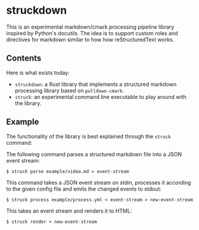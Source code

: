 # struckdown

This is an experimental markdown/cmark processing pipeline library inspired by Python's
docutils. The idea is to support custom roles and directives for markdown similar to how
how reStructuredText works.

## Contents

Here is what exists today:

- `struckdown`: a Rust library that implements a structured markdown processing
  library based on `pulldown-cmark`.
- `struck`: an experimental command line executable to play around with the library.

## Example

The functionality of the library is best explained through the `struck` command:

The following command parses a structured markdown file into a JSON event stream:

```
$ struck parse example/video.md > event-stream
```

This command takes a JSON event stream on stdin, processes it according to the
given config file and emits the changed events to stdout:

```
$ struck process example/process.yml < event-stream > new-event-stream
```

This takes an event stream and renders it to HTML:

```
$ struck render < new-event-stream
```